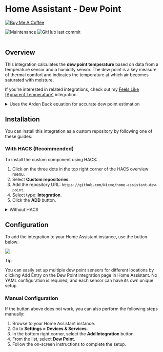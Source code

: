 # Home Assistant - Dew Point

<a href="https://buymeacoffee.com/niklasv" target="_blank"><img src="https://www.buymeacoffee.com/assets/img/custom_images/orange_img.png" alt="Buy Me A Coffee" style="height: auto !important;width: auto !important;" ></a>

<img alt="Maintenance" src="https://img.shields.io/maintenance/yes/2025"> <img alt="GitHub last commit" src="https://img.shields.io/github/last-commit/Nicxe/home-assistant-dew-point"><br><br>


## Overview

This integration calculates the **dew point temperature** based on data from a temperature sensor and a humidity sensor. The dew point is a key measure of thermal comfort and indicates the temperature at which air becomes saturated with moisture.


If you're interested in related integrations, check out my [Feels Like (Apparent Temperature)](https://github.com/Nicxe/felt_temperature) integration.

<details>
<summary>Uses the Arden Buck equation for accurate dew point estimation</summary>

### How Arden Buck's Equation Works
The integration uses **[Arden Buck's equation](https://yaga.no/wp-content/uploads/2021/11/Dewpoint-Equations.pdf)** to calculate the dew point. Here's a simplified explanation of how the calculation works:

1. **Saturation Vapor Pressure** (`e_s`):  
   First, the saturation vapor pressure is calculated in kilopascals (kPa) using an exponential function based on the current temperature (°C).  

2. **Actual Vapor Pressure** (`e`):  
   The actual vapor pressure is determined by multiplying the saturation vapor pressure by the relative humidity (0–1).  

3. **Dew Point Temperature** (`T_dew`):  
   Using the actual vapor pressure, the dew point is solved by taking the natural logarithm of \( \frac{e}{0.61121} \) and applying a formula to isolate \( T_\text{dew} \).  

The result is the temperature (in °C) at which water vapor condenses, providing an accurate measure of moisture in the air.

</details>




## Installation

You can install this integration as a custom repository by following one of these guides:

### With HACS (Recommended)

To install the custom component using HACS:

1. Click on the three dots in the top right corner of the HACS overview menu.
2. Select **Custom repositories**.
3. Add the repository URL: `https://github.com/Nicxe/home-assistant-dew-point`.
4. Select type: **Integration**.
5. Click the **ADD** button.

<details>
<summary>Without HACS</summary>

1. Download the latest release of the SMHI Alert integration from **[GitHub Releases](https://github.com/Nicxe/home-assistant-dew-point/releases)**.
2. Extract the downloaded files and place the `dew_point` folder in your Home Assistant `custom_components` directory (usually located in the `config/custom_components` directory).
3. Restart your Home Assistant instance to load the new integration.

</details>

## Configuration

To add the integration to your Home Assistant instance, use the button below:


<p>
    <a href="https://my.home-assistant.io/redirect/config_flow_start?domain=dew_point" class="my badge" target="_blank">
        <img src="https://my.home-assistant.io/badges/config_flow_start.svg">
    </a>
</p>

> [!TIP]
> You can easily set up multiple dew point sensors for different locations by clicking Add Entry on the Dew Point integration page in Home Assistant. No YAML configuration is required, and each sensor can have its own unique setup.



### Manual Configuration

If the button above does not work, you can also perform the following steps manually:

1. Browse to your Home Assistant instance.
2. Go to **Settings > Devices & Services**.
3. In the bottom right corner, select the **Add Integration** button.
4. From the list, select **Dew Point**.
5. Follow the on-screen instructions to complete the setup.

